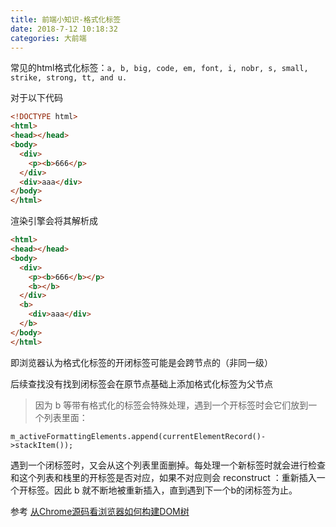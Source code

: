 ```yaml
---
title: 前端小知识-格式化标签
date: 2018-7-12 10:18:32
categories: 大前端
---
```



常见的html格式化标签：`a, b, big, code, em, font, i, nobr, s, small, strike, strong, tt, and u.`

<!--more-->

对于以下代码
```html
<!DOCTYPE html>
<html>
<head></head>
<body>
  <div>
    <p><b>666</p>
  </div>
  <div>aaa</div>
</body>
</html>
```

渲染引擎会将其解析成
```html
<html>
<head></head>
<body>
  <div>
    <p><b>666</b></p>
    <b></b>
  </div>
  <b>
    <div>aaa</div>
  </b>
</body>
</html>
```

即浏览器认为格式化标签的开闭标签可能是会跨节点的（非同一级）

后续查找没有找到闭标签会在原节点基础上添加格式化标签为父节点

> 因为 b 等带有格式化的标签会特殊处理，遇到一个开标签时会它们放到一个列表里面：
```
m_activeFormattingElements.append(currentElementRecord()->stackItem());
```

遇到一个闭标签时，又会从这个列表里面删掉。每处理一个新标签时就会进行检查和这个列表和栈里的开标签是否对应，如果不对应则会 reconstruct ：重新插入一个开标签。因此 b 就不断地被重新插入，直到遇到下一个b的闭标签为止。

参考 <a href="https://zhuanlan.zhihu.com/p/24911872">从Chrome源码看浏览器如何构建DOM树</a>